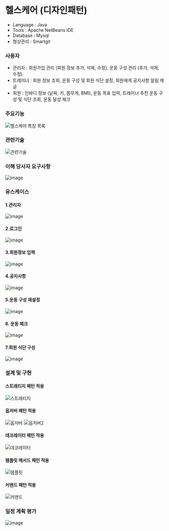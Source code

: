 <!-- -->
# 헬스케어 (디자인패턴)
- Language : Java
- Tools : Apache NetBeans IDE 
- Database : Mysql
- 형상관리 : Smartgit
### 사용자 
- 관리자 : 회원가입 관리 (회원 정보 추가, 삭제, 수정), 운동 구성 관리 (추가, 삭제, 수정)
- 트레이너 : 회원 정보 조회, 운동 구성 및 회원 식단 설정, 회원에게 공지사항 알림 제공
-  회원 : 인바디 정보 (날짜, 키, 몸무게, BMI), 운동 목표 입력, 트레이너 추천 운동 구성 및 식단 조회, 운동 달성 체크
### 주요기능
![헬스케어 특징 목록](https://user-images.githubusercontent.com/71927210/128536326-9beff814-1c4a-4895-8fb8-8290b317df70.PNG)

### 관련기술
![관련기술](https://user-images.githubusercontent.com/71927210/128536488-9805b0a2-bc1a-4d10-96f2-00cb2e7c80ad.PNG)

### 이해 당사자 요구사항
![image](https://user-images.githubusercontent.com/71927210/128537141-299dca98-248f-497b-87fb-8460bd73a0f8.png)

### 유스케이스
#### 1.관리자
![image](https://user-images.githubusercontent.com/71927210/128537414-2e442ce1-60e3-4609-b3d7-626eec287b94.png)
#### 2.로그인
![image](https://user-images.githubusercontent.com/71927210/128537617-85c02ee3-8c11-4f75-8a97-e6d6f616f03e.png)
#### 3.회원정보 입력
![image](https://user-images.githubusercontent.com/71927210/128537928-13684d76-cb85-4c2c-9df6-1ef2518427b2.png)
#### 4.공지사항
![image](https://user-images.githubusercontent.com/71927210/128538251-ed142c04-649b-496d-b06a-f9d13d2530ba.png)
#### 5.운동 구성 재설정
![image](https://user-images.githubusercontent.com/71927210/128538286-822de9df-6377-4b10-bda2-8d7e708fb986.png)
#### 6. 운동 체크
![image](https://user-images.githubusercontent.com/71927210/128538348-7eb2c3b9-1762-4333-b7f0-b5885e096eab.png)
#### 7.회원 식단 구성
![image](https://user-images.githubusercontent.com/71927210/128538379-6816eb94-48e6-4735-b6a1-5c2377db2649.png)

### 설계 및 구현
#### 스트래티지 패턴 적용
![스트래티지](https://user-images.githubusercontent.com/71927210/129739320-80f2844d-bb0b-4077-88f5-027f30181c8b.png)
#### 옵저버 패턴 적용
![옵저버](https://user-images.githubusercontent.com/71927210/129739416-d5de2b5e-8e84-4ece-9cc9-43e22bda1245.png)
![옵저버2](https://user-images.githubusercontent.com/71927210/129739536-3615eb40-8f66-46ba-babd-83702f4a10aa.png)

#### 데코레이터 패턴 적용
![데코레이터](https://user-images.githubusercontent.com/71927210/129739506-8024e211-3f97-4bdb-b03a-ecb30e666cc2.png)
#### 템플릿 메서드 패턴 적용
![템플릿](https://user-images.githubusercontent.com/71927210/129739618-cddb9a02-fe49-4a2c-9f0d-e13f4e58e079.png)
#### 커맨드 패턴 적용
![커맨드](https://user-images.githubusercontent.com/71927210/129739668-9bfe1228-b221-4bf2-9871-d65b11e3033b.png)

### 일정 계획 평가
![image](https://user-images.githubusercontent.com/71927210/128538804-9eab7b7c-83b3-404f-b45d-8fe7c81e6050.png)
